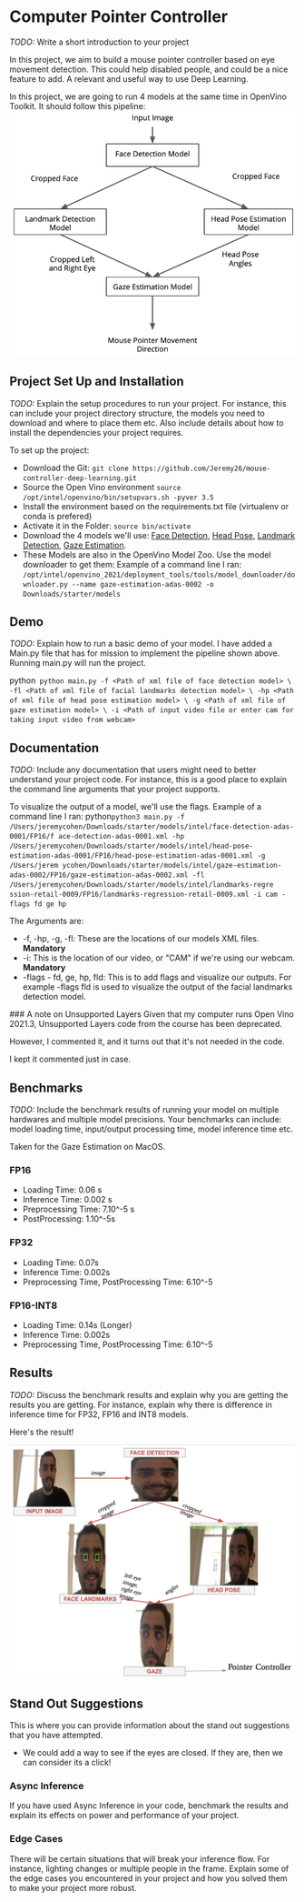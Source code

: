 # Computer Pointer Controller

*TODO:* Write a short introduction to your project

In this project, we aim to build a mouse pointer controller based on eye movement detection.
This could help disabled people, and could be a nice feature to add.
A relevant and useful way to use Deep Learning.

In this project, we are going to run 4 models at the same time in OpenVino Toolkit.
It should follow this pipeline:
![pipeline schema](pipeline.png)

## Project Set Up and Installation
*TODO:* Explain the setup procedures to run your project. For instance, this can include your project directory structure, the models you need to download and where to place them etc. Also include details about how to install the dependencies your project requires.

To set up the project:<p>
* Download the Git: `git clone https://github.com/Jeremy26/mouse-controller-deep-learning.git`
* Source the Open Vino environment 
`source /opt/intel/openvino/bin/setupvars.sh -pyver 3.5`
* Install the environment based on the requirements.txt file (virtualenv or conda is prefered)
* Activate it in the Folder: `source bin/activate`
* Download the 4 models we'll use: [Face Detection](https://docs.openvinotoolkit.org/latest/omz_models_model_face_detection_adas_0001.html), [Head Pose](https://docs.openvinotoolkit.org/latest/omz_models_model_head_pose_estimation_adas_0001.html), [Landmark Detection](https://docs.openvinotoolkit.org/latest/omz_models_model_landmarks_regression_retail_0009.html), [Gaze Estimation](https://docs.openvinotoolkit.org/latest/omz_models_model_gaze_estimation_adas_0002.html).
* These Models are also in the OpenVino Model Zoo. Use the model downloader to get them:
Example of a command line I ran:
`/opt/intel/openvino_2021/deployment_tools/tools/model_downloader/downloader.py --name gaze-estimation-adas-0002 -o Downloads/starter/models`


## Demo
*TODO:* Explain how to run a basic demo of your model.
I have added a Main.py file that has for mission to implement the pipeline shown above.
Running main.py will run the project.

python``` python main.py -f <Path of xml file of face detection model> \
-fl <Path of xml file of facial landmarks detection model> \
-hp <Path of xml file of head pose estimation model> \
-g <Path of xml file of gaze estimation model> \
-i <Path of input video file or enter cam for taking input video from webcam>```

## Documentation
*TODO:* Include any documentation that users might need to better understand your project code. For instance, this is a good place to explain the command line arguments that your project supports.

To visualize the output of a model, we'll use the flags.
Example of a command line I ran:
python```python3 main.py -f /Users/jeremycohen/Downloads/starter/models/intel/face-detection-adas-0001/FP16/f
ace-detection-adas-0001.xml -hp /Users/jeremycohen/Downloads/starter/models/intel/head-pose-estimation-adas-0001/FP16/head-pose-estimation-adas-0001.xml -g /Users/jerem
ycohen/Downloads/starter/models/intel/gaze-estimation-adas-0002/FP16/gaze-estimation-adas-0002.xml -fl /Users/jeremycohen/Downloads/starter/models/intel/landmarks-regre
ssion-retail-0009/FP16/landmarks-regression-retail-0009.xml -i cam -flags fd ge hp```

The Arguments are:
* -f, -hp, -g, -fl: These are the locations of our models XML files. **Mandatory**
* -i: This is the location of our video, or "CAM" if we're using our webcam. **Mandatory**
* -flags - fd, ge, hp, fld: This is to add flags and visualize our outputs. For example -flags fld is used to visualize the output of the facial landmarks detection model.
<p>
### A note on Unsupported Layers
Given that my computer runs Open Vino 2021.3, Unsupported Layers code from the course has been deprecated.<p>
However, I commented it, and it turns out that it's not needed in the code.<p>
I kept it commented just in case.<p>

## Benchmarks
*TODO:* Include the benchmark results of running your model on multiple hardwares and multiple model precisions. Your benchmarks can include: model loading time, input/output processing time, model inference time etc.

Taken for the Gaze Estimation on MacOS.

### FP16
* Loading Time: 0.06 s
* Inference Time: 0.002 s
* Preprocessing Time: 7.10^-5 s
* PostProcessing: 1.10^-5s

### FP32
* Loading Time: 0.07s
* Inference Time: 0.002s
* Preprocessing Time, PostProcessing Time: 6.10^-5

### FP16-INT8
* Loading Time: 0.14s (Longer)
* Inference Time: 0.002s
* Preprocessing Time, PostProcessing Time: 6.10^-5

## Results
*TODO:* Discuss the benchmark results and explain why you are getting the results you are getting. For instance, explain why there is difference in inference time for FP32, FP16 and INT8 models.

Here's the result!<p>
![pipeline img](pipeline_imgs.png)

## Stand Out Suggestions
This is where you can provide information about the stand out suggestions that you have attempted.
* We could add a way to see if the eyes are closed. If they are, then we can consider its a click!

### Async Inference
If you have used Async Inference in your code, benchmark the results and explain its effects on power and performance of your project.

### Edge Cases
There will be certain situations that will break your inference flow. For instance, lighting changes or multiple people in the frame. Explain some of the edge cases you encountered in your project and how you solved them to make your project more robust.
